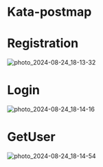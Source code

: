 # Kata-postmap

# Registration
![photo_2024-08-24_18-13-32](https://github.com/user-attachments/assets/4b940c79-5e4e-4245-be0a-06f703842fa4)
# Login
![photo_2024-08-24_18-14-16](https://github.com/user-attachments/assets/4f80efa2-741e-49ce-a908-8bbcb42ba243)
# GetUser
![photo_2024-08-24_18-14-54](https://github.com/user-attachments/assets/87d13c96-dca9-43d2-95d6-e85961e6906f)
